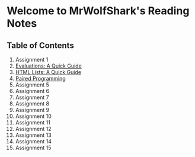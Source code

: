 # Welcome to MrWolfShark's Reading Notes

## **Table of Contents**

1. Assignment 1
2. [Evaluations: A Quick Guide](/class-02.md) 
3. [HTML Lists: A Quick Guide](/read-03.md)
4. [Paired Programming](/reading-04.md)
5. Assignment 5
6. Assignment 6
7. Assignment 7
8. Assignment 8
9. Assignment 9
10. Assignment 10
11. Assignment 11
12. Assignment 12
13. Assignment 13
14. Assignment 14
15. Assignment 15
